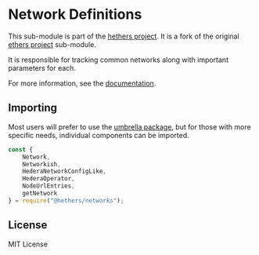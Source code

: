 # Network Definitions

This sub-module is part of the [hethers project](https://github.com/hashgraph/hethers.js). It is a fork of the original [ethers project](https://github.com/ethers-io/ethers.js) sub-module.

It is responsible for tracking common networks along with important parameters for each.

For more information, see the [documentation](https://docs.hedera.com/hethers/application-programming-interface/providers/types).

## Importing

Most users will prefer to use the [umbrella package](https://www.npmjs.com/package/@hashgraph/hethers), but for those with more specific needs, individual components can be imported.

```javascript
const {
    Network,
    Networkish,
    HederaNetworkConfigLike,
    HederaOperator,
    NodeUrlEntries,
    getNetwork
} = require("@hethers/networks");
```

## License

MIT License
